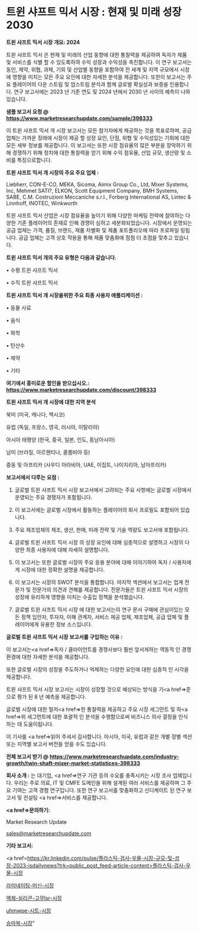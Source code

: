 # 트윈 샤프트 믹서 시장 : 현재 및 미래 성장 2030

<strong>트윈 샤프트 믹서 시장 개요: 2024</strong>

트윈 샤프트 믹서 은 현재 및 미래의 산업 동향에 대한 통찰력을 제공하여 독자가 제품 및 서비스를 식별 할 수 있도록하여 수익 성장과 수익성을 촉진합니다. 이 연구 보고서는 동인, 제약, 위협, 과제, 기회 및 산업별 동향을 포함하여 전 세계 및 지역 규모에서 시장에 영향을 미치는 모든 주요 요인에 대한 자세한 분석을 제공합니다. 또한이 보고서는 주요 플레이어의 다운 스트림 및 업스트림 분석과 함께 글로벌 확실성과 보증을 인용합니다. 연구 보고서에는 2023 년 기준 연도 및 2024 년에서 2030 년 사이의 예측이 나와 있습니다.



<strong>샘플 보고서 요청 @ <a href=https://www.marketresearchupdate.com/sample/398333>https://www.marketresearchupdate.com/sample/398333</a></strong>

이 트윈 샤프트 믹서 개 시장 보고서는 모든 참가자에게 제공하는 것을 목표로하며, 공급 업체는 가까운 장래에 시장이 제공 할 성장 요인, 단점, 위협 및 수익성있는 기회에 대한 모든 세부 정보를 제공합니다. 이 보고서는 또한 시장 점유율의 많은 부분을 장악하기 위해 경쟁하기 위해 정치에 대한 통찰력을 얻기 위해 수익 점유율, 산업 규모, 생산량 및 소비를 특징으로합니다.



<strong>트윈 샤프트 믹서 개 시장의 주요 주요 업체 :</strong>

Liebherr, CON-E-CO, MEKA, Sicoma, Aimix Group Co., Ltd, Mixer Systems, Inc, Mehmet SATI?, ELKON, Scott Equipment Company, BMH Systems, SABE, C.M. Costruzioni Meccaniche s.r.l., Forberg International AS, Lintec & Linnhoff, INOTEC, Winkworth

트윈 샤프트 믹서 산업은 시장 점유율을 높이기 위해 다양한 마케팅 전략에 참여하는 다양한 기존 플레이어의 존재로 인해 경쟁이 심하고 세분화되었습니다. 시장에서 운영되는 공급 업체는 가격, 품질, 브랜드, 제품 차별화 및 제품 포트폴리오에 따라 프로파일 링됩니다. 공급 업체는 고객 상호 작용을 통해 제품 맞춤화에 점점 더 초점을 맞추고 있습니다.



<strong>트윈 샤프트 믹서 개의 주요 유형은 다음과 같습니다.</strong>

• 수평 트윈 샤프트 믹서

• 수직 트윈 샤프트 믹서



<strong>트윈 샤프트 믹서 개 시장을위한 주요 최종 사용자 애플리케이션 :</strong>

• 동물 사료

• 음식

• 화학

• 탄산수

• 제약

• 기타



<strong>여기에서 흥미로운 할인을 받으십시오.: <a href=https://www.marketresearchupdate.com/discount/398333>https://www.marketresearchupdate.com/discount/398333</a></strong>



<strong>트윈 샤프트 믹서 개 시장에 대한 지역 분석</strong>

북미 (미국, 캐나다, 멕시코)

유럽 (독일, 프랑스, 영국, 러시아, 이탈리아)

아시아 태평양 (한국, 중국, 일본, 인도, 동남아시아)

남미 (브라질, 아르헨티나, 콜롬비아 등)

중동 및 아프리카 (사우디 아라비아, UAE, 이집트, 나이지리아, 남아프리카)



<strong>보고서에서 다루는 요점 :</strong>

1. 글로벌 트윈 샤프트 믹서 시장 보고서에서 고려되는 주요 사항에는 글로벌 시장에서 운영되는 주요 경쟁자가 포함됩니다.

2. 이 보고서에는 글로벌 시장에서 활동하는 플레이어의 회사 프로필도 포함되어 있습니다.

3. 주요 제조업체의 제조, 생산, 판매, 미래 전략 및 기술 역량도 보고서에 포함됩니다.

4. 글로벌 트윈 샤프트 믹서 시장 의 성장 요인에 대해 심층적으로 설명하고 시장의 다양한 최종 사용자에 대해 자세히 설명합니다.

5. 이 보고서는 또한 글로벌 시장의 주요 응용 분야에 대해 이야기하여 독자 / 사용자에게 시장에 대한 정확한 설명을 제공합니다.

6. 이 보고서는 시장의 SWOT 분석을 통합합니다. 마지막 섹션에서 보고서는 업계 전문가 및 전문가의 의견과 견해를 제공합니다. 전문가들은 트윈 샤프트 믹서 시장의 성장에 유리하게 영향을 미치는 수출입 정책을 분석했습니다.

7. 글로벌 트윈 샤프트 믹서 시장 에 대한 보고서는이 연구 문서 구매에 관심이있는 모든 정책 입안자, 투자자, 이해 관계자, 서비스 제공 업체, 제조업체, 공급 업체 및 플레이어에게 유용한 정보 소스입니다.



<strong>글로벌 트윈 샤프트 믹서 시장 보고서를 구입하는 이유 :</strong>

이 보고서는<a href=>독자 / 클</a>라이언트를 경쟁사보다 훨씬 앞서게하는 역동적 인 경쟁 환경에 대한 자세한 분석을 제공합니다.

또한 글로벌 시장의 성장을 주도하거나 억제하는 다양한 요인에 대한 심층적 인 시각을 제공합니다.

트윈 샤프트 믹서 시장 보고서는 시장이 성장할 것으로 예상되는 방식을 기<a href=>준으로</a> 평가 된 8 년 예측을 제공합니다.

글로벌 시장에 대한 철저<a href=>한 통찰력</a>을 제공하고 주요 시장 세그먼트 및 하<a href=>위 세그</a>먼트에 대한 포괄적 인 분석을 수행함으로써 비즈니스 의사 결정을 인식하는 데 도움이됩니다.

이 기사를 <a href=>읽어 주</a>셔서 감사합니다. 아시아, 미국, 유럽과 같은 개별 장별 섹션 또는 지역별 보고서 버전을 얻을 수도 있습니다.



<strong>전체 보고서 받기 @ <a href=https://www.marketresearchupdate.com/industry-growth/twin-shaft-mixer-market-statistices-398333>https://www.marketresearchupdate.com/industry-growth/twin-shaft-mixer-market-statistices-398333</a></strong>



<strong>회사 소개 :</strong>
는 대기업, <a href=>연구 기</a>관 등의 수요를 충족시키는 시장 조사 업체입니다. 우리는 주로 의료, IT 및 CMFE 도메인을 위해 설계된 여러 서비스를 제공하며 그 주요 기여는 고객 경험 연구입니다. 또한 연구 보고서를 맞춤화하고 신디케이트 된 연구 보고서 및 컨설팅 <a href=>서비</a>스를 제공합니다.



<strong><a href=>문의하기:</a></strong>

Market Research Update

sales@marketresearchupdate.com



<strong>기타 보고서:</strong>

<a href=https://kr.linkedin.com/pulse/플라스틱-검사-우물-시장-규모-및-성장-2023-isdailynews?trk=public_post_feed-article-content>플라스틱-검사-우물-시장</a>

<a href=https://www.linkedin.com/pulse/라미네이팅-머신-시장-규모-및-성장-2023-analytics-avenue-adventures-24-ana/>라미네이팅-머신-시장</a>

<a href=https://www.linkedin.com/pulse/액체-실리콘-고무lsr-시장-경쟁-분석-및-성장-잠재력-2029-kl95f/>액체-실리콘-고무lsr-시장</a>

<a href=https://www.linkedin.com/pulse/uhmwpe-시트-시장-경쟁-분석-및-성장-잠재력-2029-market-matrix-musings-analysis-9ey2f/>uhmwpe-시트-시장</a>

<a href=https://www.linkedin.com/pulse/승마복-시장-현재-및-미래-성장-2030-survey-spotlight-pro-24-analysis-je1ac/>승마복-시장</a>"
